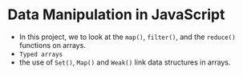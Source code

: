 # Data Manipulation in JavaScript

- In this project, we to look at the `map()`, `filter()`, and the `reduce()` functions on arrays.
- `Typed arrays`
- the use of `Set()`, `Map()` and `Weak()` link data structures in arrays.

